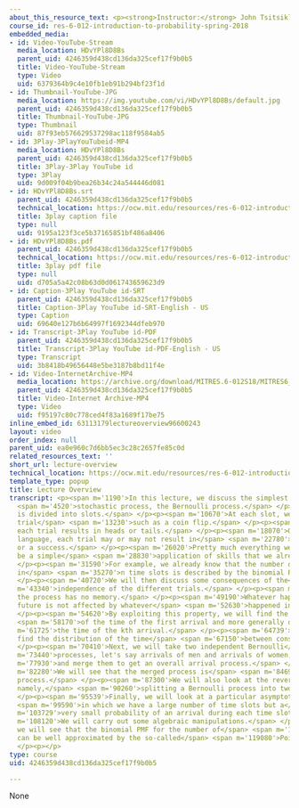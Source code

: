 ```yaml
---
about_this_resource_text: <p><strong>Instructor:</strong> John Tsitsiklis</p>
course_id: res-6-012-introduction-to-probability-spring-2018
embedded_media:
- id: Video-YouTube-Stream
  media_location: HDvYPl8D8Bs
  parent_uid: 4246359d438cd136da325cef17f9b0b5
  title: Video-YouTube-Stream
  type: Video
  uid: 6379364b9c4e10fb1eb91b294bf23f1d
- id: Thumbnail-YouTube-JPG
  media_location: https://img.youtube.com/vi/HDvYPl8D8Bs/default.jpg
  parent_uid: 4246359d438cd136da325cef17f9b0b5
  title: Thumbnail-YouTube-JPG
  type: Thumbnail
  uid: 87f93eb576629537298ac118f9584ab5
- id: 3Play-3PlayYouTubeid-MP4
  media_location: HDvYPl8D8Bs
  parent_uid: 4246359d438cd136da325cef17f9b0b5
  title: 3Play-3Play YouTube id
  type: 3Play
  uid: 9d009f04b9bea26b34c24a544446d081
- id: HDvYPl8D8Bs.srt
  parent_uid: 4246359d438cd136da325cef17f9b0b5
  technical_location: https://ocw.mit.edu/resources/res-6-012-introduction-to-probability-spring-2018/part-iii-random-processes/lecture-overview/HDvYPl8D8Bs.srt
  title: 3play caption file
  type: null
  uid: 9195a123f3ce5b37165851bf486a8406
- id: HDvYPl8D8Bs.pdf
  parent_uid: 4246359d438cd136da325cef17f9b0b5
  technical_location: https://ocw.mit.edu/resources/res-6-012-introduction-to-probability-spring-2018/part-iii-random-processes/lecture-overview/HDvYPl8D8Bs.pdf
  title: 3play pdf file
  type: null
  uid: d705a5a42c08b63d0d061743659623d9
- id: Caption-3Play YouTube id-SRT
  parent_uid: 4246359d438cd136da325cef17f9b0b5
  title: Caption-3Play YouTube id-SRT-English - US
  type: Caption
  uid: 69640e127b6b64997f1692344dfeb970
- id: Transcript-3Play YouTube id-PDF
  parent_uid: 4246359d438cd136da325cef17f9b0b5
  title: Transcript-3Play YouTube id-PDF-English - US
  type: Transcript
  uid: 3b8418b49656448e5be3187b8bd11f4e
- id: Video-InternetArchive-MP4
  media_location: https://archive.org/download/MITRES.6-012S18/MITRES6_012S18_L21-01_300k.mp4
  parent_uid: 4246359d438cd136da325cef17f9b0b5
  title: Video-Internet Archive-MP4
  type: Video
  uid: f95197c80c778ced4f83a1689f17be75
inline_embed_id: 63113179lectureoverview96600243
layout: video
order_index: null
parent_uid: ea0e960c7d6bb5ec3c28c2657fe85c0d
related_resources_text: ''
short_url: lecture-overview
technical_location: https://ocw.mit.edu/resources/res-6-012-introduction-to-probability-spring-2018/part-iii-random-processes/lecture-overview
template_type: popup
title: Lecture Overview
transcript: <p><span m='1190'>In this lecture, we discuss the simplest nontrivial</span>
  <span m='4520'>stochastic process, the Bernoulli process.</span> </p><p><span m='8220'>Time
  is divided into slots.</span> </p><p><span m='10670'>At each slot, we have an independent
  trial</span> <span m='13230'>such as a coin flip.</span> </p><p><span m='14910'>And
  each trial results in heads or tails.</span> </p><p><span m='18070'>Or in different
  language, each trial may or may not result in</span> <span m='22780'>an arrival
  or a success.</span> </p><p><span m='26020'>Pretty much everything we will do will
  be a simple</span> <span m='28830'>application of skills that we already have.</span>
  </p><p><span m='31590'>For example, we already know that the number of arrivals
  in</span> <span m='35270'>n time slots is described by the binomial PMF.</span>
  </p><p><span m='40720'>We will then discuss some consequences of the</span> <span
  m='43340'>independence of the different trials.</span> </p><p><span m='46140'>Basically,
  the process has no memory.</span> </p><p><span m='49190'>Whatever happens in the
  future is not affected by whatever</span> <span m='52630'>happened in the past.</span>
  </p><p><span m='54620'>By exploiting this property, we will find the distribution</span>
  <span m='58170'>of the time of the first arrival and more generally of</span> <span
  m='61725'>the time of the kth arrival.</span> </p><p><span m='64739'>We will also
  find the distribution of the time</span> <span m='67150'>between consecutive arrivals.</span>
  </p><p><span m='70410'>Next, we will take two independent Bernoulli</span> <span
  m='73440'>processes, let's say arrivals of men and arrivals of women,</span> <span
  m='77930'>and merge them to get an overall arrival process.</span> </p><p><span
  m='82280'>We will see that the merged process is</span> <span m='84690'>also a Bernoulli
  process.</span> </p><p><span m='87300'>We will also look at the reverse operation,
  namely,</span> <span m='90260'>splitting a Bernoulli process into two separate processes.</span>
  </p><p><span m='95539'>Finally, we will look at a particular asymptotic regime</span>
  <span m='99590'>in which we have a large number of time slots but a</span> <span
  m='103729'>very small probability of an arrival during each time slot.</span> </p><p><span
  m='108120'>We will carry out some algebraic manipulations.</span> </p><p><span m='110950'>And
  we will see that the binomial PMF for the number of</span> <span m='114509'>arrivals
  can be well approximated by the so-called</span> <span m='119080'>Poisson PMF.</span>
  </p><p></p>
type: course
uid: 4246359d438cd136da325cef17f9b0b5

---
```

None